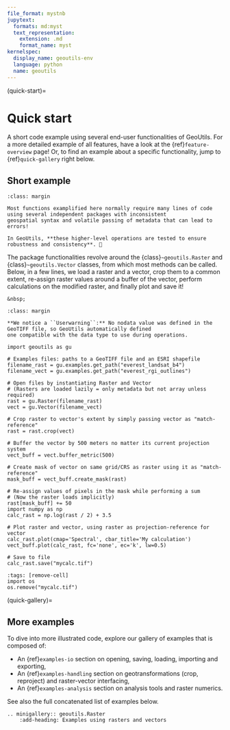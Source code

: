 ```yaml
---
file_format: mystnb
jupytext:
  formats: md:myst
  text_representation:
    extension: .md
    format_name: myst
kernelspec:
  display_name: geoutils-env
  language: python
  name: geoutils
---
```

(quick-start)=

# Quick start

A short code example using several end-user functionalities of GeoUtils. For a more detailed example of all features,
have a look at the {ref}`feature-overview` page! Or, to find an example about
a specific functionality, jump to {ref}`quick-gallery` right below.

## Short example

```{note}
:class: margin

Most functions examplified here normally require many lines of code using several independent packages with inconsistent
geospatial syntax and volatile passing of metadata that can lead to errors!

In GeoUtils, **these higher-level operations are tested to ensure robustness and consistency**. 🙂
```

The package functionalities revolve around the
{class}`~geoutils.Raster` and {class}`~geoutils.Vector` classes, from which most methods can be called.
Below, in a few lines, we load a raster and a vector, crop them to a common extent, re-assign raster values around
a buffer of the vector, perform calculations on the modified raster, and finally plot and save it!

<!--- An empty margin to add some vertical padding --->
```{margin}
&nbsp;
```


```{note}
:class: margin

**We notice a ``Userwarning``:** No nodata value was defined in the GeoTIFF file, so GeoUtils automatically defined
one compatible with the data type to use during operations.
```

```{code-cell} ipython3
import geoutils as gu

# Examples files: paths to a GeoTIFF file and an ESRI shapefile
filename_rast = gu.examples.get_path("everest_landsat_b4")
filename_vect = gu.examples.get_path("everest_rgi_outlines")

# Open files by instantiating Raster and Vector
# (Rasters are loaded lazily = only metadata but not array unless required)
rast = gu.Raster(filename_rast)
vect = gu.Vector(filename_vect)

# Crop raster to vector's extent by simply passing vector as "match-reference"
rast = rast.crop(vect)

# Buffer the vector by 500 meters no matter its current projection system
vect_buff = vect.buffer_metric(500)

# Create mask of vector on same grid/CRS as raster using it as "match-reference"
mask_buff = vect_buff.create_mask(rast)

# Re-assign values of pixels in the mask while performing a sum
# (Now the raster loads implicitly)
rast[mask_buff] += 50
import numpy as np
calc_rast = np.log(rast / 2) + 3.5

# Plot raster and vector, using raster as projection-reference for vector
calc_rast.plot(cmap='Spectral', cbar_title='My calculation')
vect_buff.plot(calc_rast, fc='none', ec='k', lw=0.5)

# Save to file
calc_rast.save("mycalc.tif")
```

```{code-cell} ipython3
:tags: [remove-cell]
import os
os.remove("mycalc.tif")
```

(quick-gallery)=
## More examples

To dive into more illustrated code, explore our gallery of examples that is composed of:
- An {ref}`examples-io` section on opening, saving, loading, importing and exporting,
- An {ref}`examples-handling` section on geotransformations (crop, reproject) and raster-vector interfacing,
- An {ref}`examples-analysis` section on analysis tools and raster numerics.

See also the full concatenated list of examples below.

```{eval-rst}
.. minigallery:: geoutils.Raster
    :add-heading: Examples using rasters and vectors
```
